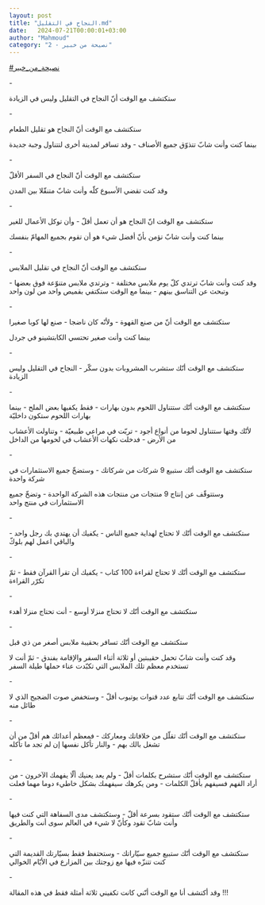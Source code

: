 ```yaml
---
layout: post
title: "النجاح في التقليل.md"
date:   2024-07-21T00:00:01+03:00
author: "Mahmoud"
category: "2 - نصيحة من خبير"
---
```

[<u>\#نصيحة_من_خبير</u>](https://www.facebook.com/hashtag/%D9%86%D8%B5%D9%8A%D8%AD%D8%A9_%D9%85%D9%86_%D8%AE%D8%A8%D9%8A%D8%B1?__eep__=6&__cft__%5b0%5d=AZXl7i-7nt9j1nNkXZt0lrl8_986YE4CK3BU-vKpomU64Jcoo-_tD_t3Y_T9IvrjYFD-OMaU-e1CeSoTeETyMnyVg12tpKZnLSt-rOgMC6IbHi-ODY5rMdaG1bMu-yP6bcuu1aJSa3xVS34CSqNz62y_jALEc35Yg6grs5Mc2Boe_nHC8denMo90u0fh_XELAMY&__tn__=*NK-R)

\-

ستكتشف مع الوقت أنّ النجاح في التقليل وليس في
الزيادة

\-

ستكتشف مع الوقت أنّ النجاح هو تقليل الطعام

بينما كنت وأنت شابّ تتذوّق جميع الأصناف - وقد تسافر لمدينة
أخرى لتتناول وجبة جديدة

\-

ستكتشف مع الوقت أنّ النجاح في السفر الأقلّ

وقد كنت تقضي الأسبوع كلّه وأنت شابّ متنقّلا بين
المدن

\-

ستكتشف مع الوقت انّ النجاح هو أن تعمل أقلّ - وأن توكل
الأعمال للغير

بينما كنت وأنت شابّ تؤمن بأنّ أفضل شيء هو أن تقوم بجميع
المهامّ بنفسك

\-

ستكتشف مع الوقت أنّ النجاح في تقليل الملابس

وقد كنت وأنت شابّ ترتدي كلّ يوم ملابس مختلفة - وترتدي
ملابس متنوّعة فوق بعضها - وتبحث عن التناسق بينهم - بينما مع الوقت ستكتفي
بقميص واحد من لون واحد

\-

ستكتشف مع الوقت أنّ من صنع القهوة - ولأنّه كان ناضجا - صنع
لها كوبا صغيرا

بينما كنت وأنت صغير تحتسي الكابتشينو في جردل

\-

ستكتشف مع الوقت أنّك ستشرب المشروبات بدون سكّر - النجاح في
التقليل وليس الزيادة

\-

ستكتشف مع الوقت أنّك ستتناول اللحوم بدون بهارات - فقط
يكفيها بعض الملح - بينما بهارات اللحوم ستكون داخليّة

لأنّك وقتها ستتناول لحوما من أنواع أجود - تربّت في مراعي
طبيعيّة - وتناولت الأعشاب من الأرض - فدخلت نكهات الأعشاب في لحومها من
الداخل

\-

ستكتشف مع الوقت أنّك ستبيع 9 شركات من شركاتك - وستضخّ جميع
الاستثمارات في شركة واحدة

وستتوقّف عن إنتاج 9 منتجات من منتجات هذه الشركة الواحدة -
وتضخّ جميع الاستثمارات في منتج واحد

\-

ستكتشف مع الوقت أنّك لا تحتاج لهداية جميع الناس - يكفيك
أن يهتدي بك رجل واحد - والباقي اعمل لهم بلوكّ

\-

ستكتشف مع الوقت أنّك لا تحتاج لقراءة 100 كتاب - يكفيك أن
تقرأ القرآن فقط - ثمّ تكرّر القراءة

\-

ستكتشف مع الوقت أنّك لا تحتاج منزلا أوسع - أنت تحتاج
منزلا أهدء

\-

ستكتشف مع الوقت أنّك تسافر بحقيبة ملابس أصغر من ذي
قبل

وقد كنت وأنت شابّ تحمل حقيبتين أو ثلاثة أثناء السفر
والإقامة بفندق - ثمّ أنت لا تستخدم معظم تلك الملابس التي تكبّدت عناء حملها
طيلة السفر

\-

ستكتشف مع الوقت أنّك تتابع عدد قنوات يوتيوب أقلّ - وستخفض
صوت الضجيج الذي لا طائل منه

\-

ستكتشف مع الوقت أنّك تقلّل من خلافاتك ومعاركك - فمعظم
أعدائك هم أقلّ من أن تشغل بالك بهم - والنار تأكل نفسها إن لم تجد ما
تأكله

\-

ستكتشف مع الوقت أنّك ستشرح بكلمات أقلّ - ولم يعد يعنيك ألّا
يفهمك الآخرون - من أراد الفهم فسيفهم بأقلّ الكلمات - ومن يكرهك سيفهمك
بشكل خاطيء دوما مهما فعلت

\-

ستكتشف مع الوقت أنّك ستقود بسرعة أقلّ - وستكتشف مدى
السفاهة التي كنت فيها وأنت شابّ تقود وكأنّ لا شيء في العالم سوى أنت
والطريق

\-

ستكتشف مع الوقت أنّك ستبيع جميع سيّاراتك - وستحتفظ فقط
بسيّارتك القديمة التي كنت تتنزّه فيها مع زوجتك بين المزارع في الأيّام
الخوالي

\-

وقد أكتشف أنا مع الوقت أنّني كانت تكفيني ثلاثة أمثلة فقط
في هذه المقالة !!!
